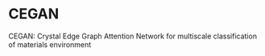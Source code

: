 # CEGAN
CEGAN: Crystal Edge Graph Attention Network for multiscale classification of materials environment
